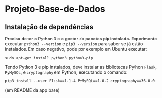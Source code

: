 # Projeto-Base-de-Dados


## Instalação de dependências

Precisa de ter o Python 3 e o gestor de pacotes pip instalado.
Experimente executar `python3 --version` e `pip3 --version` para saber
se já estão instalados. Em caso negativo, pode por exemplo em Ubuntu
executar:

```
sudo apt-get install python3 python3-pip
```

Tendo Python 3 e pip instalados, deve instalar as bibliotecas Python `Flask`, `PyMySQL`, e `cryptography` em Python, executando o comando:

```
pip3 install --user Flask==1.1.4 PyMySQL==1.0.2 cryptography==36.0.0
``` 
(em README da app base)
